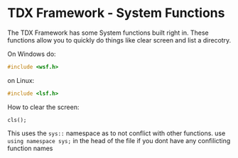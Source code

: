 # TDX Framework - System Functions

The TDX Framework has some System functions built right in. These functions allow you to quickly do things like clear screen and list a direcotry.

On Windows do:
```cpp
#include <wsf.h>
```
on Linux:
```cpp
#include <lsf.h>
```

How to clear the screen:
```
cls();
```

This uses the `sys::` namespace as to not conflict with other functions. use `using namespace sys;` in the head of the file if you dont have any confilicting function names